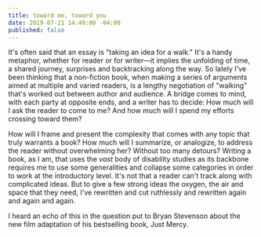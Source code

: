 ```yaml
---
title: toward me, toward you
date: 2019-07-21 14:49:00 -04:00
published: false
---
```


It's often said that an essay is "taking an idea for a walk." It's a handy metaphor, whether for reader or for writer—it implies the unfolding of time, a shared journey, surprises and backtracking along the way. So lately I've been thinking that a non-fiction book, when making a series of arguments aimed at multiple and varied readers, is a lengthy negotiation of "walking" that's worked out between author and audience. A bridge comes to mind, with each party at opposite ends, and a writer has to decide: How much will I ask the reader to come to me? And how much will I spend my efforts crossing toward them? 

How will I frame and present the complexity that comes with any topic that truly warrants a book? How much will I summarize, or analogize, to address the reader without overwhelming her? Without too many detours? Writing a book, as I am, that uses the *vast* body of disability studies as its backbone requires me to use some generalities and collapse some categories in order to work at the introductory level. It's not that a reader can't track along with complicated ideas. But to give a few strong ideas the oxygen, the air and space that they need, I've rewritten and cut ruthlessly and rewritten again and again and again.

I heard an echo of this in the question put to Bryan Stevenson about the new film adaptation of his bestselling book, Just Mercy.